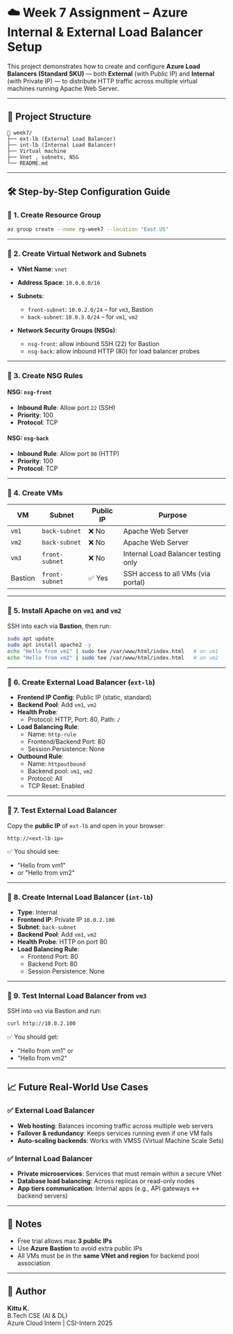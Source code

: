# ☁️ Week 7 Assignment – Azure Internal & External Load Balancer Setup

This project demonstrates how to create and configure **Azure Load Balancers (Standard SKU)** — both **External** (with Public IP) and **Internal** (with Private IP) — to distribute HTTP traffic across multiple virtual machines running Apache Web Server.

---

## 🧩 Project Structure

```
📁 week7/
├── ext-lb (External Load Balancer)
├── int-lb (Internal Load Balancer)
├── Virtual machine
├── Vnet , subnets, NSG
└── README.md
```

---

## 🛠️ Step-by-Step Configuration Guide

### 🔹 1. Create Resource Group

```bash
az group create --name rg-week7 --location "East US"
```

---

### 🔹 2. Create Virtual Network and Subnets

- **VNet Name**: `vnet`
- **Address Space**: `10.0.0.0/16`
- **Subnets**:
  - `front-subnet`: `10.0.2.0/24` – for `vm3`, Bastion
  - `back-subnet`: `10.0.3.0/24` – for `vm1`, `vm2`

- **Network Security Groups (NSGs)**:
  - `nsg-front`: allow inbound SSH (22) for Bastion
  - `nsg-back`: allow inbound HTTP (80) for load balancer probes

---

### 🔹 3. Create NSG Rules

#### NSG: `nsg-front`
- **Inbound Rule**: Allow port `22` (SSH)
- **Priority**: 100
- **Protocol**: TCP

#### NSG: `nsg-back`
- **Inbound Rule**: Allow port `80` (HTTP)
- **Priority**: 100
- **Protocol**: TCP

---

### 🔹 4. Create VMs

| VM     | Subnet         | Public IP | Purpose                              |
|--------|----------------|-----------|--------------------------------------|
| `vm1`  | `back-subnet`  | ❌ No     | Apache Web Server                    |
| `vm2`  | `back-subnet`  | ❌ No     | Apache Web Server                    |
| `vm3`  | `front-subnet` | ❌ No     | Internal Load Balancer testing only  |
| Bastion| `front-subnet` | ✅ Yes    | SSH access to all VMs (via portal)   |

---

### 🔹 5. Install Apache on `vm1` and `vm2`

SSH into each via **Bastion**, then run:

```bash
sudo apt update
sudo apt install apache2 -y
echo "Hello from vm1" | sudo tee /var/www/html/index.html   # on vm1
echo "Hello from vm2" | sudo tee /var/www/html/index.html   # on vm2
```

---

### 🔹 6. Create External Load Balancer (`ext-lb`)

- **Frontend IP Config**: Public IP (static, standard)
- **Backend Pool**: Add `vm1`, `vm2`
- **Health Probe**:
  - Protocol: HTTP, Port: 80, Path: `/`
- **Load Balancing Rule**:
  - Name: `http-rule`
  - Frontend/Backend Port: 80
  - Session Persistence: None
- **Outbound Rule**:
  - Name: `httpoutbound`
  - Backend pool: `vm1`, `vm2`
  - Protocol: All
  - TCP Reset: Enabled

---

### 🔹 7. Test External Load Balancer

Copy the **public IP** of `ext-lb` and open in your browser:

```
http://<ext-lb-ip>
```

✅ You should see:
- "Hello from vm1"
- or "Hello from vm2"

---

### 🔹 8. Create Internal Load Balancer (`int-lb`)

- **Type**: Internal
- **Frontend IP**: Private IP `10.0.2.100`
- **Subnet**: `back-subnet`
- **Backend Pool**: Add `vm1`, `vm2`
- **Health Probe**: HTTP on port 80
- **Load Balancing Rule**:
  - Frontend Port: 80
  - Backend Port: 80
  - Session Persistence: None

---

### 🔹 9. Test Internal Load Balancer from `vm3`

SSH into `vm3` via Bastion and run:

```bash
curl http://10.0.2.100
```

✅ You should get:
- "Hello from vm1" or
- "Hello from vm2"

---

## 📈 Future Real-World Use Cases

### ✅ External Load Balancer

- **Web hosting**: Balances incoming traffic across multiple web servers
- **Failover & redundancy**: Keeps services running even if one VM fails
- **Auto-scaling backends**: Works with VMSS (Virtual Machine Scale Sets)

### ✅ Internal Load Balancer

- **Private microservices**: Services that must remain within a secure VNet
- **Database load balancing**: Across replicas or read-only nodes
- **App tiers communication**: Internal apps (e.g., API gateways ↔ backend servers)

---

## 📘 Notes

- Free trial allows max **3 public IPs**
- Use **Azure Bastion** to avoid extra public IPs
- All VMs must be in the **same VNet and region** for backend pool association

---

## 🙌 Author

**Kittu K.**  
B.Tech CSE (AI & DL)  
Azure Cloud Intern | CSI-Intern 2025
